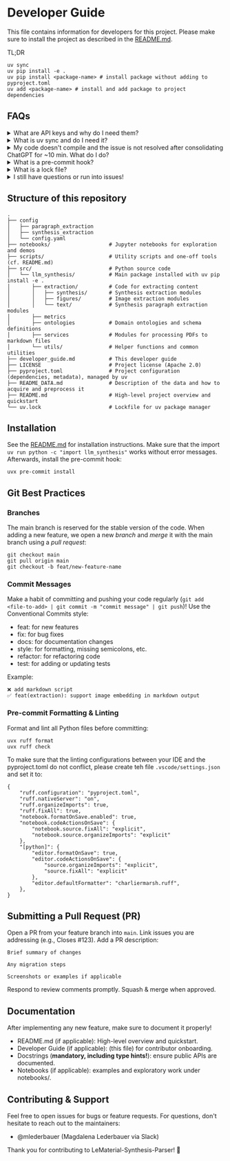 # Developer Guide

This file contains information for developers for this project. Please make sure to install the project as described in the [README.md](README.md).

TL;DR

```
uv sync
uv pip install -e .
uv pip install <package-name> # install package without adding to pyproject.toml
uv add <package-name> # install and add package to project dependencies
```

## FAQs

<details>
<summary>What are API keys and why do I need them?</summary>
API keys are credentials used to authenticate with external services (e.g., LLM providers, OCR APIs). You store them in your .env file so our code can securely access these services without hardcoding secrets. **Under no circumstance should you share your API key, post or commit it anywhere!** You can get API keys on the websites of the respective providers.
</details>
<details>
<summary>What is uv sync and do I need it?</summary>
`uv` is a fantastic, light-weight and user-friendly dependency manager -- think of it as an alternative to `pip`. `uv sync` installs all dependencies defined in pyproject.toml into your virtual environment. Always run it after pulling changes to ensure you have the latest required packages.
</details>
<details>
<summary>My code doesn't compile and the issue is not resolved after consolidating ChatGPT for ~10 min. What do I do?</summary>
Please raise an issue in the GitHub repository with details about the error, steps to reproduce, and any relevant logs or screenshots (important for us to reproduce!). Our team will triage and help resolve it.
</details>
<details>
<summary>What is a pre-commit hook?</summary>
A pre-commit hook is a script that runs before each git commit. It ensures, for example, that the code adheres to python style guides. We use `uvx pre-commit install` to enforce formatting and linting automatically, catching issues early.
</details>
<details>
<summary>What is a lock file?</summary>
The lock file (`uv.lock`) pins exact versions of all dependencies. This ensures consistent installs across machines and CI runs. If `uv` causes issues for you, deleting the lock file and `.venv/` directory and reinstalling might do the job.
</details>
<details>
<summary>I still have questions or run into issues!</summary>
Get in touch with us -- preferably via the designated slack channel, feel free to also contact @mlederbauer on GitHub / Magdalena Lederbauer on slack.
</details>

## Structure of this repository

```
.
├── config
│   ├── paragraph_extraction
│   ├── synthesis_extraction
│   └── config.yaml
├── notebooks/                   # Jupyter notebooks for exploration and demos
├── scripts/                     # Utility scripts and one-off tools (cf. README.md)
├── src/                         # Python source code
│   └── llm_synthesis/           # Main package installed with uv pip install -e .
│       ├── extraction/          # Code for extracting content
│       │   ├── synthesis/       # Synthesis extraction modules
│       │   ├── figures/         # Image extraction modules
│       │   └── text/            # Synthesis paragraph extraction modules
│       ├── metrics
│       ├── ontologies           # Domain ontologies and schema definitions
│       ├── services             # Modules for processing PDFs to markdown files
│       └── utils/               # Helper functions and common utilities
├── developer_guide.md           # This developer guide
├── LICENSE                      # Project license (Apache 2.0)
├── pyproject.toml               # Project configuration (dependencies, metadata), managed by uv
├── README_DATA.md               # Description of the data and how to acquire and preprocess it
├── README.md                    # High-level project overview and quickstart
└── uv.lock                      # Lockfile for uv package manager
```

## Installation

See the [README.md](README.md) for installation instructions. Make sure that the import `uv run python -c "import llm_synthesis"` works without error messages. Afterwards, install the pre-commit hook:

```
uvx pre-commit install
```

## Git Best Practices

### Branches

The main branch is reserved for the stable version of the code. When adding a new feature, we open a new _branch_ and _merge_ it with the main branch using a _pull request_:

```
git checkout main
git pull origin main
git checkout -b feat/new-feature-name
```

### Commit Messages

Make a habit of committing and pushing your code regularly (`git add <file-to-add> | git commit -m "commit message" | git push`)! Use the Conventional Commits style:

- feat: for new features
- fix: for bug fixes
- docs: for documentation changes
- style: for formatting, missing semicolons, etc.
- refactor: for refactoring code
- test: for adding or updating tests

Example:

```
❌ add markdown script
✅ feat(extraction): support image embedding in markdown output
```

### Pre-commit Formatting & Linting

Format and lint all Python files before committing:

```
uvx ruff format
uvx ruff check
```

To make sure that the linting configurations between your IDE and the pyproject.toml do not conflict, please create teh file `.vscode/settings.json` and set it to:

```
{
    "ruff.configuration": "pyproject.toml",
    "ruff.nativeServer": "on",
    "ruff.organizeImports": true,
    "ruff.fixAll": true,
    "notebook.formatOnSave.enabled": true,
    "notebook.codeActionsOnSave": {
        "notebook.source.fixAll": "explicit",
        "notebook.source.organizeImports": "explicit"
    },
    "[python]": {
        "editor.formatOnSave": true,
        "editor.codeActionsOnSave": {
            "source.organizeImports": "explicit",
            "source.fixAll": "explicit"
        },
        "editor.defaultFormatter": "charliermarsh.ruff",
    },
}
```

## Submitting a Pull Request (PR)

Open a PR from your feature branch into `main`.
Link issues you are addressing (e.g., Closes #123).
Add a PR description:

```
Brief summary of changes

Any migration steps

Screenshots or examples if applicable
```

Respond to review comments promptly.
Squash & merge when approved.

## Documentation

After implementing any new feature, make sure to document it properly!

- README.md (if applicable): High-level overview and quickstart.
- Developer Guide (if applicable): (this file) for contributor onboarding.
- Docstrings (**mandatory, including type hints!**): ensure public APIs are documented.
- Notebooks (if applicable): examples and exploratory work under notebooks/.

## Contributing & Support

Feel free to open issues for bugs or feature requests.
For questions, don't hesitate to reach out to the maintainers:

- @mlederbauer (Magdalena Lederbauer via Slack)

Thank you for contributing to LeMaterial-Synthesis-Parser! 🎉
